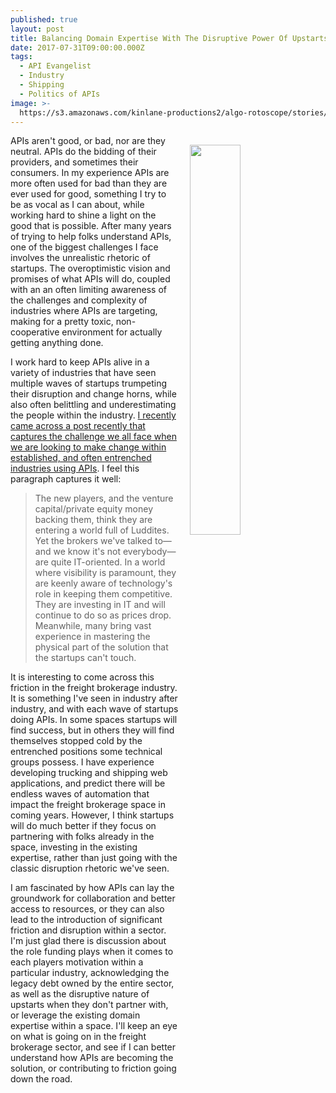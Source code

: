 ```yaml
---
published: true
layout: post
title: Balancing Domain Expertise With The Disruptive Power Of Upstarts Who Do APIs
date: 2017-07-31T09:00:00.000Z
tags:
  - API Evangelist
  - Industry
  - Shipping
  - Politics of APIs
image: >-
  https://s3.amazonaws.com/kinlane-productions2/algo-rotoscope/stories/shipping-energy-trucking.jpg
---
```

<p><img src="https://s3.amazonaws.com/kinlane-productions2/algo-rotoscope/stories/shipping-energy-trucking.jpg" align="right" width="40%" style="padding: 15px;" /></p>APIs aren't good, or bad, nor are they neutral. APIs do the bidding of their providers, and sometimes their consumers. In my experience APIs are more often used for bad than they are ever used for good, something I try to be as vocal as I can about, while working hard to shine a light on the good that is possible. After many years of trying to help folks understand APIs, one of the biggest challenges I face involves the unrealistic rhetoric of startups. The overoptimistic vision and promises of what APIs will do, coupled with an an often limiting awareness of the challenges and complexity of industries where APIs are targeting, making for a pretty toxic, non-cooperative environment for actually getting anything done.

I work hard to keep APIs alive in a variety of industries that have seen multiple waves of startups trumpeting their disruption and change horns, while also often belittling and underestimating the people within the industry. [I recently came across a post recently that captures the challenge we all face when we are looking to make change within established, and often entrenched industries using APIs](http://www.dcvelocity.com/articles/20170725-capital-amnesia/). I feel this paragraph captures it well:

> The new players, and the venture capital/private equity money backing them, think they are entering a world full of Luddites. Yet the brokers we've talked to—and we know it's not everybody—are quite IT-oriented. In a world where visibility is paramount, they are keenly aware of technology's role in keeping them competitive. They are investing in IT and will continue to do so as prices drop. Meanwhile, many bring vast experience in mastering the physical part of the solution that the startups can't touch.

It is interesting to come across this friction in the freight brokerage industry. It is something I've seen in industry after industry, and with each wave of startups doing APIs. In some spaces startups will find success, but in others they will find themselves stopped cold by the entrenched positions some technical groups possess. I have experience developing trucking and shipping web applications, and predict there will be endless waves of automation that impact the freight brokerage space in coming years. However, I think startups will do much better if they focus on partnering with folks already in the space, investing in the existing expertise, rather than just going with the classic disruption rhetoric we've seen.

I am fascinated by how APIs can lay the groundwork for collaboration and better access to resources, or they can also lead to the introduction of significant friction and disruption within a sector. I'm just glad there is discussion about the role funding plays when it comes to each players motivation within a particular industry, acknowledging the legacy debt owned by the entire sector, as well as the disruptive nature of upstarts when they don't partner with, or leverage the existing domain expertise within a space. I'll keep an eye on what is going on in the freight brokerage sector, and see if I can better understand how APIs are becoming the solution, or contributing to friction going down the road.
